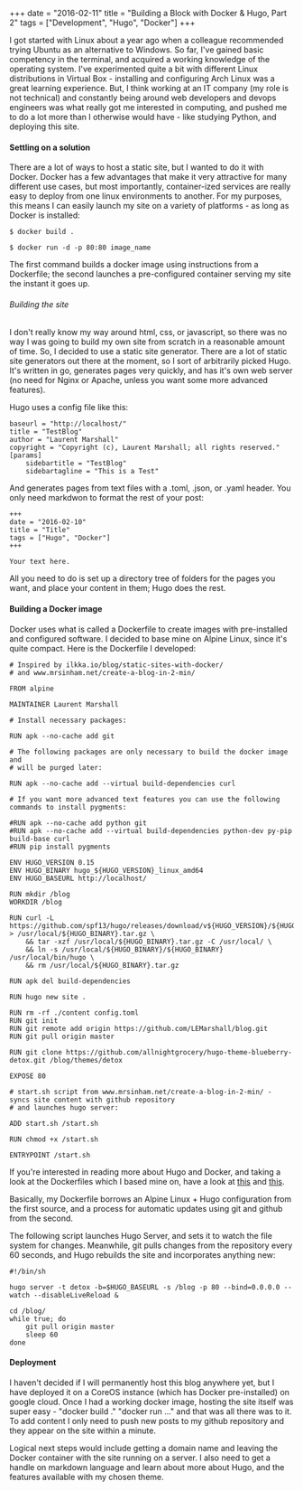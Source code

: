 +++
date = "2016-02-11"
title = "Building a Block with Docker & Hugo, Part 2"
tags = ["Development", "Hugo", "Docker"]
+++

I got started with Linux about a year ago when a colleague recommended trying Ubuntu as an alternative to Windows. So far, I've gained basic competency in the terminal, and acquired a working knowledge of the operating system. I've experimented quite a bit with different Linux distributions in Virtual Box - installing and configuring Arch Linux was a great learning experience. But, I think working at an IT company (my role is not technical) and constantly being around web developers and devops engineers was what really got me interested in computing, and pushed me to do a lot more than I otherwise would have - like studying Python, and deploying this site.


#### Settling on a solution

There are a lot of ways to host a static site, but I wanted to do it with Docker. Docker has a few advantages that make it very attractive for many different use cases, but most importantly, container-ized services are really easy to deploy from one linux environments to another. For my purposes, this means I can easily launch my site on a variety of platforms -  as long as Docker is installed:

```
$ docker build .

$ docker run -d -p 80:80 image_name
```

The first command builds a docker image using instructions from a Dockerfile; the second launches a pre-configured container serving my site the instant it goes up.

###### Building the site

I don't really know my way around html, css, or javascript, so there was no way I was going to build my own site from scratch in a reasonable amount of time. So, I decided to use a static site generator. There are a lot of static site generators out there at the moment, so I sort of arbitrarily picked Hugo. It's written in go, generates pages very quickly, and has it's own web server (no need for Nginx or Apache, unless you want some more advanced features). 

Hugo uses a config file like this:

```
baseurl = "http://localhost/"
title = "TestBlog"
author = "Laurent Marshall"
copyright = "Copyright (c), Laurent Marshall; all rights reserved."
[params]
	sidebartitle = "TestBlog"
	sidebartagline = "This is a Test"
```

And generates pages from text files with a .toml, .json, or .yaml header. You only need markdwon to format the rest of your post:

```
+++
date = "2016-02-10"
title = "Title"
tags = ["Hugo", "Docker"]
+++

Your text here.
```

All you need to do is set up a directory tree of folders for the pages you want, and place your content in them; Hugo does the rest. 

#### Building a Docker image

Docker uses what is called a Dockerfile to create images with pre-installed and configured software. I decided to base mine on Alpine Linux, since it's quite compact. Here is the Dockerfile I developed:

```
# Inspired by ilkka.io/blog/static-sites-with-docker/ 
# and www.mrsinham.net/create-a-blog-in-2-min/

FROM alpine

MAINTAINER Laurent Marshall

# Install necessary packages:

RUN apk --no-cache add git

# The following packages are only necessary to build the docker image and 
# will be purged later:

RUN apk --no-cache add --virtual build-dependencies curl

# If you want more advanced text features you can use the following commands to install pygments:

#RUN apk --no-cache add python git
#RUN apk --no-cache add --virtual build-dependencies python-dev py-pip build-base curl
#RUN pip install pygments

ENV HUGO_VERSION 0.15
ENV HUGO_BINARY hugo_${HUGO_VERSION}_linux_amd64
ENV HUGO_BASEURL http://localhost/

RUN mkdir /blog
WORKDIR /blog

RUN curl -L https://github.com/spf13/hugo/releases/download/v${HUGO_VERSION}/${HUGO_BINARY}.tar.gz > /usr/local/${HUGO_BINARY}.tar.gz \
	&& tar -xzf /usr/local/${HUGO_BINARY}.tar.gz -C /usr/local/ \
	&& ln -s /usr/local/${HUGO_BINARY}/${HUGO_BINARY} /usr/local/bin/hugo \
	&& rm /usr/local/${HUGO_BINARY}.tar.gz

RUN apk del build-dependencies

RUN hugo new site .

RUN rm -rf ./content config.toml
RUN git init
RUN git remote add origin https://github.com/LEMarshall/blog.git
RUN git pull origin master

RUN git clone https://github.com/allnightgrocery/hugo-theme-blueberry-detox.git /blog/themes/detox

EXPOSE 80

# start.sh script from www.mrsinham.net/create-a-blog-in-2-min/ - syncs site content with github repository
# and launches hugo server:

ADD start.sh /start.sh

RUN chmod +x /start.sh

ENTRYPOINT /start.sh
```

If you're interested in reading more about Hugo and Docker, and taking a look at the Dockerfiles which I based mine on, have a look at [this](ilkka.io/blog/static-sites-with-docker/) and [this](www.mrsinham.net/create-a-blog-in-2-min/).

Basically, my Dockerfile borrows an Alpine Linux + Hugo configuration from the first source, and a process for automatic updates using git and github from the second.

The following script launches Hugo Server, and sets it to watch the file system for changes. Meanwhile, git pulls changes from the repository every 60 seconds, and Hugo rebuilds the site and incorporates anything new:

```
#!/bin/sh

hugo server -t detox -b=$HUGO_BASEURL -s /blog -p 80 --bind=0.0.0.0 --watch --disableLiveReload &

cd /blog/
while true; do
    git pull origin master
    sleep 60
done
```

#### Deployment

I haven't decided if I will permanently host this blog anywhere yet, but I have deployed it on a CoreOS instance (which has Docker pre-installed) on google cloud. Once I had a working docker image, hosting the site itself was super easy - "docker build ." "docker run ..." and that was all there was to it. To add content I only need to push new posts to my github repository and they appear on the site within a minute.

Logical next steps would include getting a domain name and leaving the Docker container with the site running on a server. I also need to get a handle on markdown language and learn about more about Hugo, and the features available with my chosen theme. 

